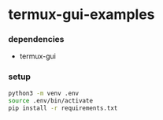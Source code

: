 # termux-gui-examples

### dependencies
- termux-gui

### setup
```bash
python3 -m venv .env
source .env/bin/activate
pip install -r requirements.txt
```
